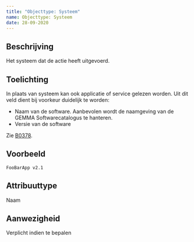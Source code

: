 ```yaml
---
title: "Objecttype: Systeem"
name: Objecttype: Systeem
date: 28-09-2020
---
```


## Beschrijving
Het systeem dat de actie heeft uitgevoerd.

## Toelichting
In plaats van systeem kan ook applicatie of service gelezen worden. Uit dit veld dient bij voorkeur duidelijk te worden:
-	Naam van de software. Aanbevolen wordt de naamgeving van de GEMMA Softwarecatalogus te hanteren.
-	Versie van de software

Zie [B0378](./achtergronddocumentatie/ontwerp/artefacten/0378.md).

## Voorbeeld
`FooBarApp v2.1`

## Attribuuttype
Naam

## Aanwezigheid
Verplicht indien te bepalen
